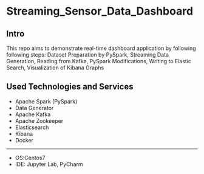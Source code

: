 # Streaming_Sensor_Data_Dashboard
## Intro
This repo aims to demonstrate real-time dashboard application by following following steps:
Dataset Preparation by PySpark, Streaming Data Generation, Reading from Kafka, PySpark Modifications, Writing to Elastic Search, Visualization of Kibana Graphs
## Used Technologies and Services
- Apache Spark (PySpark)
- Data Generator
- Apache Kafka
- Apache Zookeeper
- Elasticsearch
- Kibana
- Docker
-----------
- OS:Centos7
- IDE: Jupyter Lab, PyCharm
